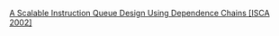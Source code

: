 [A Scalable Instruction Queue Design Using Dependence Chains [ISCA 2002]](https://sci-hub.bz/10.1109/ISCA.2002.1003589)
  






